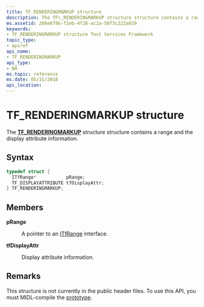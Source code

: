 ```yaml
---
title: TF_RENDERINGMARKUP structure
description: The TF\_RENDERINGMARKUP structure structure contains a range and the display attribute information.
ms.assetid: 206e679b-f2eb-4f28-ac2a-58f3c222a020
keywords:
- TF_RENDERINGMARKUP structure Text Services Framework
topic_type:
- apiref
api_name:
- TF_RENDERINGMARKUP
api_type:
- NA
ms.topic: reference
ms.date: 05/31/2018
api_location: 
---
```


# TF\_RENDERINGMARKUP structure

The [**TF\_RENDERINGMARKUP**](/windows/desktop/api/Msctf/ns-msctf-tf_da_color) structure structure contains a range and the display attribute information.

## Syntax


```C++
typedef struct {
  ITfRange*           pRange;
  TF_DISPLAYATTRIBUTE tfDisplayAttr;
} TF_RENDERINGMARKUP;
```



## Members

<dl> <dt>

**pRange**
</dt> <dd>

A pointer to an [ITfRange](/windows/desktop/api/Msctf/nn-msctf-itfrange) interface.

</dd> <dt>

**tfDisplayAttr**
</dt> <dd>

Display attribute information.

</dd> </dl>

## Remarks

This structure is not currently in the public header files. To use this API, you must MIDL-compile the [prototype](prototypes.md).

 

 




